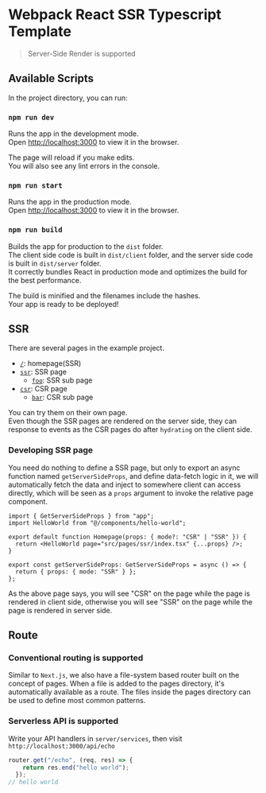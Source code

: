 # Webpack React SSR Typescript Template

> Server-Side Render is supported

## Available Scripts

In the project directory, you can run:

### `npm run dev`

Runs the app in the development mode. \
Open [http://localhost:3000](http://localhost:3000) to view it in the browser.

The page will reload if you make edits.\
You will also see any lint errors in the console.

### `npm run start`

Runs the app in the production mode. \
Open [http://localhost:3000](http://localhost:3000) to view it in the browser.

### `npm run build`

Builds the app for production to the `dist` folder. \
The client side code is built in `dist/client` folder, and the server side code is built in `dist/server` folder. \
It correctly bundles React in production mode and optimizes the build for the best performance.

The build is minified and the filenames include the hashes. \
Your app is ready to be deployed!

## SSR

There are several pages in the example project.

- [`/`](http://localhost:3000/): homepage(SSR)
- [`ssr`](http://localhost:3000/ssr): SSR page
  - [`foo`](http://localhost:3000/ssr/foo): SSR sub page
- [`csr`](http://localhost:3000/csr): CSR page
  - [`bar`](http://localhost:3000/csr/bar): CSR sub page

You can try them on their own page. \
Even though the SSR pages are rendered on the server side, they can response to events as the CSR pages do after `hydrating` on the client side.

### Developing SSR page

You need do nothing to define a SSR page, but only to export an async function named `getServerSideProps`, and define data-fetch logic in it, we will automatically fetch the data and inject to somewhere client can access directly, which will be seen as a `props` argument to invoke the relative page component.

```tsx
import { GetServerSideProps } from "app";
import HelloWorld from "@/components/hello-world";

export default function Homepage(props: { mode?: "CSR" | "SSR" }) {
  return <HelloWorld page="src/pages/ssr/index.tsx" {...props} />;
}

export const getServerSideProps: GetServerSideProps = async () => {
  return { props: { mode: "SSR" } };
};
```

As the above page says, you will see "CSR" on the page while the page is rendered in client side, otherwise you will see "SSR" on the page while the page is rendered in server side.

## Route

### Conventional routing is supported

Similar to `Next.js`, we also have a file-system based router built on the concept of pages.
When a file is added to the pages directory, it's automatically available as a route.
The files inside the pages directory can be used to define most common patterns.

### Serverless API is supported

Write your API handlers in `server/services`, then visit `http://localhost:3000/api/echo`

```ts
router.get("/echo", (req, res) => {
    return res.end("hello world");
  });
// hello world
```

